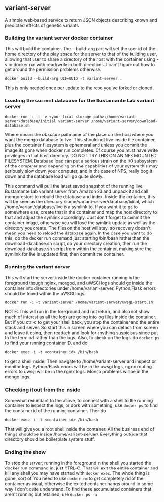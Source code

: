 ## variant-server

A simple web-based service to return JSON objects describing known and predicted effects of genetic variants


### Building the variant server docker container

This will build the container. The --build-arg part will set the user
id of the home directory of the play space for the server to that of
the building user, allowing that user to share a directory of the host
with the container using -v in docker run with read/write in both
directions. I can't figure out how to get around the permission
problems otherwise.

`docker build --build-arg UID=$UID -t variant-server .`

This is only needed once per update to the repo you've forked or cloned.

### Loading the current database for the Bustamante Lab variant server

```
docker run -i -t -v <your local storage path>:/home/variant-server/database/initial variant-server /home/variant-server/download-database.sh
```

Where <your local storage path> means the *absolute* pathname of the
place on the host where you want the mongo database to live. This
should not live inside the container, plus the container filesystem is
ephemeral and unless you commit the image its gone when docker run
completes. Of course you must have write privileges in that host
directory. DO NOT TRY THIS ON AN NFS MOUNTED FILESYSTEM. Database load
can put a serious strain on the I/O subsystem of the computer and
depending on the capabilities of your system this may seriously slow
down your computer, and in the case of NFS, really bog it down and the
database load will go quite slowly.

This command will pull the latest saved snapshot of the running live
Bustamante Lab variant server from Amazon S3 and unpack it and call
mongorestore to rebuild the database and index. Inside the container,
this will be seen as the directory
/home/variant-server/database/initial, which
/home/variant/database/live is a symlink to. If you want it to go to
somewhere else, create that in the container and map the host
directory to that and adjust the symlink accordingly. Just don't
forget to commit the container image, otherwise you will lose the
symlink update as well as the directory you create. The files on the
host will stay, so recovery doesn't mean you need to reload the
database again. In the case you want to do this, do the docker run
command just starting /bin/bash rather than the download-database.sh
script, do your directory creation, then run the download-database.sh
script from within the container, making sure the symlink for live is
updated first, then commit the container.

### Running the variant server

This will start the server inside the docker container running in the
foreground though nginx, mongod, and uWSGI logs should go inside the
container into directories under /home/variant-server. Python/Flask
errors should be found within the uWSGI logs.

```
docker run -i -t variant-server /home/variant-server/uwsgi-start.sh
```

NOTE: This will run in the foreground and not return, and also not
show much of interest as all the logs are going into log files inside
the container. But if you ctrl-c to get your shell back, you stop the
container and the entire stack and server. So start this in screen
where you can detach from screen and leave it going, then reattach and
look for anything suspicious since put to the terminal rather than the
logs. Also, to check on the logs, do `docker ps` to find your
running container ID, and do

```
docker exec -i -t <container id> /bin/bash
```

to get a shell inside. Then navigate to /home/variant-server and
inspect or monitor logs. Python/Flask errors will be in the uwsgi
logs, nginx routing errors to uwsgi will be in the nginx logs. Mongo
problems will be in the mongo logs. 

### Checking it out from the inside

Somewhat redundant to the above, to connect with a shell to the running container to inspect the logs,
or dork with something, use `docker ps` to find the container id of
the running container. Then do 

```
docker exec -i -t <container id> /bin/bash
```

That will give you a root shell inside the container. All the business
end of things should be inside /home/variant-server/. Everything
outside that directory should be boilerplate system stuff.

### Ending the show

To stop the server, running in the foreground in the shell you started
the docker run command in, just CTRL-C. That will exit the entire
container and kill any shell you may have started with `docker
exec`. The whole thing is gone, sort of. You need to use `docker rm` to
get completely rid of the container as usual, otherwise the exited
container hangs around in some way I don't quite understand. To find
these accumulated containers that aren't running but retained, use
`docker ps -a`
